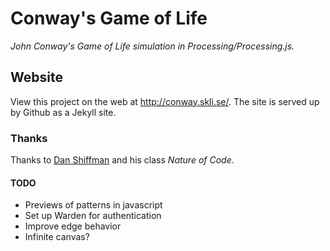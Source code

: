 # Conway's Game of Life
*John Conway's Game of Life simulation in Processing/Processing.js.*

## Website

View this project on the web at http://conway.skli.se/. The site is served up
by Github as a Jekyll site.

### Thanks
Thanks to [Dan Shiffman](https://github.com/shiffman) and his class _Nature of
Code_.

#### TODO
- Previews of patterns in javascript
- Set up Warden for authentication
- Improve edge behavior
- Infinite canvas?